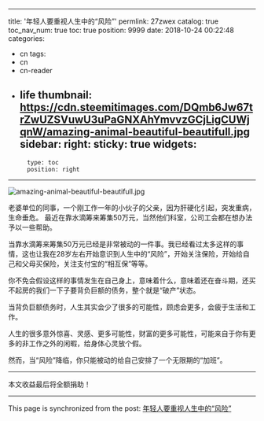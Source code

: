 
---
title: '年轻人要重视人生中的“风险”'
permlink: 27zwex
catalog: true
toc_nav_num: true
toc: true
position: 9999
date: 2018-10-24 00:22:48
categories:
- cn
tags:
- cn
- cn-reader
- life
thumbnail: https://cdn.steemitimages.com/DQmb6Jw67trZwUZSVuwU3uPaGNXAhYmvvzGCjLigCUWjqnW/amazing-animal-beautiful-beautifull.jpg
sidebar:
    right:
        sticky: true
widgets:
    -
        type: toc
        position: right
---


![amazing-animal-beautiful-beautifull.jpg](https://cdn.steemitimages.com/DQmb6Jw67trZwUZSVuwU3uPaGNXAhYmvvzGCjLigCUWjqnW/amazing-animal-beautiful-beautifull.jpg)

老婆单位的同事，一个刚工作一年的小伙子的父亲，因为肝硬化引起，突发重病，生命垂危。
最近在靠水滴筹来筹集50万元，当然他们科室，公司工会都在想办法予以一些帮助。

当靠水滴筹来筹集50万元已经是非常被动的一件事。我已经看过太多这样的事情，这也让我在28岁左右开始意识到人生中的“风险”，开始关注保险，开始给自己和父母买保险，关注支付宝的“相互保”等等。

你不免会假设这样的事情发生在自己身上，意味着什么，意味着还在奋斗期，还买不起房的我们一下子要背负巨额的债务，整个就是“破产”状态。

当背负巨额债务时，人生其实会少了很多的可能性，顾虑会更多，会疲于生活和工作。

人生的很多意外惊喜、灵感、更多可能性，财富的更多可能性，可能来自于你有更多的非工作之外的闲暇，给身体心灵放个假。

然而，当“风险”降临，你只能被动的给自己安排了一个无限期的“加班”。

---

本文收益最后将全额捐助！

- - -

This page is synchronized from the post: [年轻人要重视人生中的“风险”](https://steemit.com/@yellowbird/27zwex)
